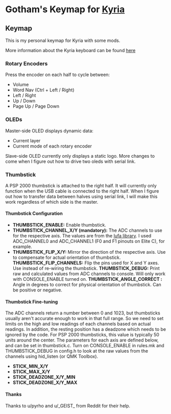 # Gotham's Keymap for [Kyria](https://github.com/splitkb/kyria)

## Keymap
This is my personal keymap for Kyria with some mods.

More information about the Kyria keyboard can be found [here](https://blog.splitkb.com/blog/introducing-the-kyria)

### Rotary Encoders

Press the encoder on each half to cycle between:
- Volume
- Word Nav (Ctrl + Left / Right)
- Left / Right
- Up / Down
- Page Up / Page Down

### OLEDs

Master-side OLED displays dynamic data:
- Current layer
- Current mode of each rotary encoder

Slave-side OLED currently only displays a static logo. More changes to come when I figure out how to drive two oleds with serial link.

### Thumbstick

A PSP 2000 thumbstick is attached to the right half. It will currently only function when the USB cable is connected to the right half. When I figure out how to transfer data between halves using serial link, I will make this work regardless of which side is the master.

#### Thumbstick Configuration

- __THUMBSTICK_ENABLE:__ Enable thumbstick.
- __THUMBSTICK_CHANNEL_X/Y (mandatory):__ The ADC channels to use for the respective axis. The values are from the [lufa library](http://www.lufa-lib.org/files/LUFA/Doc/120219/html/group___group___a_d_c___a_v_r8.html). I used ADC_CHANNEL0 and ADC_CHANNEL1 (F0 and F1 pinouts on Elite C), for example.
- __THUMBSTICK_FLIP_X/Y:__ Mirror the direction of the respective axis. Use to compensate for actual orientation of thumbstick.
__THUMBSTICK_FLIP_CHANNELS:__ Flip the pins used for X and Y axes. Use instead of re-wiring the thumbstick.
__THUMBSTICK_DEBUG:__ Print raw and calculated values from ADC channels to console. Will only work with CONSOLE_ENABLE turned on.
__THUMBSTICK_ANGLE_CORRECT <angle>:__ Angle in degrees to correct for physical orientation of thumbstick. Can be positive or negative.

#### Thumbstick Fine-tuning

The ADC channels return a number between 0 and 1023, but thumbsticks usually aren't accurate enough to work in that full range. So we need to set limits on the high and low readings of each channels based on actual readings. In addition, the resting position has a deadzone which needs to be ignored by the code. For PSP 2000 thumbsticks, this value is typically 50 units around the center. The parameters for each axis are defined below, and can be set in thumbstick.c. Turn on CONSOLE_ENABLE in rules.mk and THUMBSTICK_DEBUG in config.h to look at the raw values from the channels using hid_listen (or QMK Toolbox).

- __STICK_MIN_X/Y <number>__
- __STICK_MAX_X/Y <number>__
- __STICK_DEADZONE_X/Y_MIN <number>__
- __STICK_DEADZONE_X/Y_MAX <number>__

#### Thanks

Thanks to u/pyrho and u/\_GEIST\_ from Reddit for their help.
